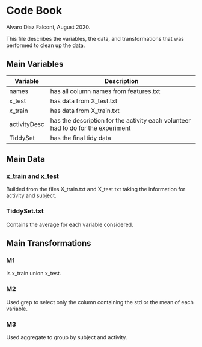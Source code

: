 # Code Book

Alvaro Diaz Falconi, August 2020.

This file describes the variables, the data, and transformations that was performed to clean up the data.

## Main Variables

| Variable      | Description   |
| ------------- |---------------|
| names | has all column names from features.txt |
| x_test | has data from X_test.txt |
| x_train | has data from X_train.txt |
| activityDesc | has the description for the activity each volunteer had to do for the experiment |
| TiddySet | has the final tidy data | 

## Main Data

### x_train and x_test

Builded from the files X_train.txt and X_test.txt taking the information for activity and subject.

### TiddySet.txt

Contains the average for each variable considered.

## Main Transformations

### M1

Is x_train union x_test.

### M2

Used grep to select only the column containing the std or the mean of each variable.

### M3

Used aggregate to group by subject and activity.
